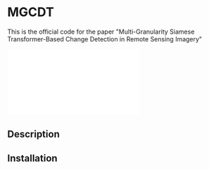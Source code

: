# MGCDT

This is the official code for the paper "Multi-Granularity Siamese Transformer-Based Change Detection in Remote Sensing Imagery"

![image](./pictures/network.pdf)  

## Description



## Installation

